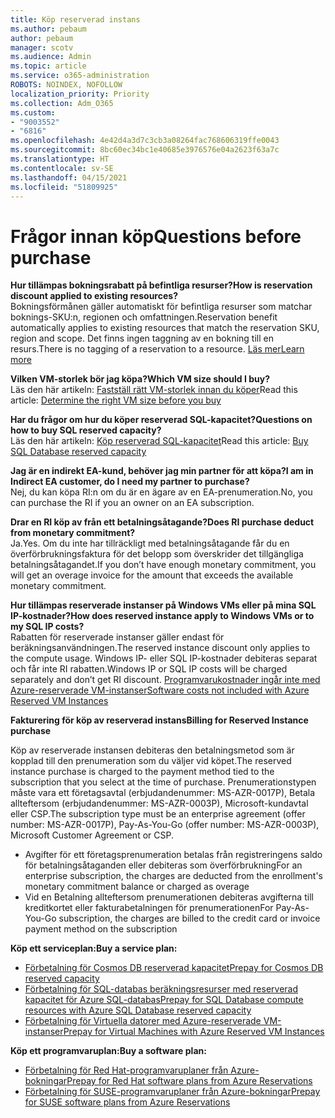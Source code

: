 ```yaml
---
title: Köp reserverad instans
ms.author: pebaum
author: pebaum
manager: scotv
ms.audience: Admin
ms.topic: article
ms.service: o365-administration
ROBOTS: NOINDEX, NOFOLLOW
localization_priority: Priority
ms.collection: Adm_O365
ms.custom:
- "9003552"
- "6816"
ms.openlocfilehash: 4e42d4a3d7c3cb3a08264fac768606319ffe0043
ms.sourcegitcommit: 8bc60ec34bc1e40685e3976576e04a2623f63a7c
ms.translationtype: HT
ms.contentlocale: sv-SE
ms.lasthandoff: 04/15/2021
ms.locfileid: "51809925"
---
```

# <a name="questions-before-purchase"></a><span data-ttu-id="c608d-102">Frågor innan köp</span><span class="sxs-lookup"><span data-stu-id="c608d-102">Questions before purchase</span></span>

<span data-ttu-id="c608d-103">**Hur tillämpas bokningsrabatt på befintliga resurser?**</span><span class="sxs-lookup"><span data-stu-id="c608d-103">**How is reservation discount applied to existing resources?**</span></span>  
<span data-ttu-id="c608d-104">Bokningsförmånen gäller automatiskt för befintliga resurser som matchar boknings-SKU:n, regionen och omfattningen.</span><span class="sxs-lookup"><span data-stu-id="c608d-104">Reservation benefit automatically applies to existing resources that match the reservation SKU, region and scope.</span></span> <span data-ttu-id="c608d-105">Det finns ingen taggning av en bokning till en resurs.</span><span class="sxs-lookup"><span data-stu-id="c608d-105">There is no tagging of a reservation to a resource.</span></span> [<span data-ttu-id="c608d-106">Läs mer</span><span class="sxs-lookup"><span data-stu-id="c608d-106">Learn more</span></span>](https://docs.microsoft.com/azure/cost-management-billing/reservations/save-compute-costs-reservations?WT.mc_id=Portal-Microsoft_Azure_Support#how-reservation-discount-is-applied) 

<span data-ttu-id="c608d-107">**Vilken VM-storlek bör jag köpa?**</span><span class="sxs-lookup"><span data-stu-id="c608d-107">**Which VM size should I buy?**</span></span>  
<span data-ttu-id="c608d-108">Läs den här artikeln: [Fastställ rätt VM-storlek innan du köper](https://docs.microsoft.com/azure/virtual-machines/windows/prepay-reserved-vm-instances?toc=/azure/billing/TOC.json&WT.mc_id=Portal-Microsoft_Azure_Support#determine-the-right-vm-size-before-you-buy)</span><span class="sxs-lookup"><span data-stu-id="c608d-108">Read this article: [Determine the right VM size before you buy](https://docs.microsoft.com/azure/virtual-machines/windows/prepay-reserved-vm-instances?toc=/azure/billing/TOC.json&WT.mc_id=Portal-Microsoft_Azure_Support#determine-the-right-vm-size-before-you-buy)</span></span>

<span data-ttu-id="c608d-109">**Har du frågor om hur du köper reserverad SQL-kapacitet?**</span><span class="sxs-lookup"><span data-stu-id="c608d-109">**Questions on how to buy SQL reserved capacity?**</span></span>  
<span data-ttu-id="c608d-110">Läs den här artikeln: [Köp reserverad SQL-kapacitet](https://docs.microsoft.com/azure/sql-database/sql-database-reserved-capacity?toc=/azure/billing/TOC.json&WT.mc_id=Portal-Microsoft_Azure_Support#buy-sql-database-reserved-capacity)</span><span class="sxs-lookup"><span data-stu-id="c608d-110">Read this article: [Buy SQL Database reserved capacity](https://docs.microsoft.com/azure/sql-database/sql-database-reserved-capacity?toc=/azure/billing/TOC.json&WT.mc_id=Portal-Microsoft_Azure_Support#buy-sql-database-reserved-capacity)</span></span>

<span data-ttu-id="c608d-111">**Jag är en indirekt EA-kund, behöver jag min partner för att köpa?**</span><span class="sxs-lookup"><span data-stu-id="c608d-111">**I am in Indirect EA customer, do I need my partner to purchase?**</span></span>  
<span data-ttu-id="c608d-112">Nej, du kan köpa RI:n om du är en ägare av en EA-prenumeration.</span><span class="sxs-lookup"><span data-stu-id="c608d-112">No, you can purchase the RI if you an owner on an EA subscription.</span></span>

<span data-ttu-id="c608d-113">**Drar en RI köp av från ett betalningsåtagande?**</span><span class="sxs-lookup"><span data-stu-id="c608d-113">**Does RI purchase deduct from monetary commitment?**</span></span>  
<span data-ttu-id="c608d-114">Ja.</span><span class="sxs-lookup"><span data-stu-id="c608d-114">Yes.</span></span> <span data-ttu-id="c608d-115">Om du inte har tillräckligt med betalningsåtagande får du en överförbrukningsfaktura för det belopp som överskrider det tillgängliga betalningsåtagandet.</span><span class="sxs-lookup"><span data-stu-id="c608d-115">If you don’t have enough monetary commitment, you will get an overage invoice for the amount that exceeds the available monetary commitment.</span></span>

<span data-ttu-id="c608d-116">**Hur tillämpas reserverade instanser på Windows VMs eller på mina SQL IP-kostnader?**</span><span class="sxs-lookup"><span data-stu-id="c608d-116">**How does reserved instance apply to Windows VMs or to my SQL IP costs?**</span></span>  
<span data-ttu-id="c608d-117">Rabatten för reserverade instanser gäller endast för beräkningsanvändningen.</span><span class="sxs-lookup"><span data-stu-id="c608d-117">The reserved instance discount only applies to the compute usage.</span></span> <span data-ttu-id="c608d-118">Windows IP- eller SQL IP-kostnader debiteras separat och får inte RI rabatten.</span><span class="sxs-lookup"><span data-stu-id="c608d-118">Windows IP or SQL IP costs will be charged separately and don’t get RI discount.</span></span> [<span data-ttu-id="c608d-119">Programvarukostnader ingår inte med Azure-reserverade VM-instanser</span><span class="sxs-lookup"><span data-stu-id="c608d-119">Software costs not included with Azure Reserved VM Instances</span></span>](https://docs.microsoft.com/azure/billing/billing-reserved-instance-windows-software-costs?WT.mc_id=Portal-Microsoft_Azure_Support)  
      
<span data-ttu-id="c608d-120">**Fakturering för köp av reserverad instans**</span><span class="sxs-lookup"><span data-stu-id="c608d-120">**Billing for Reserved Instance purchase**</span></span>  
      
<span data-ttu-id="c608d-121">Köp av reserverade instansen debiteras den betalningsmetod som är kopplad till den prenumeration som du väljer vid köpet.</span><span class="sxs-lookup"><span data-stu-id="c608d-121">The reserved instance purchase is charged to the payment method tied to the subscription that you select at the time of purchase.</span></span> <span data-ttu-id="c608d-122">Prenumerationstypen måste vara ett företagsavtal (erbjudandenummer: MS-AZR-0017P), Betala allteftersom (erbjudandenummer: MS-AZR-0003P), Microsoft-kundavtal eller CSP.</span><span class="sxs-lookup"><span data-stu-id="c608d-122">The subscription type must be an enterprise agreement (offer number: MS-AZR-0017P), Pay-As-You-Go (offer number: MS-AZR-0003P), Microsoft Customer Agreement or CSP.</span></span>

-   <span data-ttu-id="c608d-123">Avgifter för ett företagsprenumeration betalas från registreringens saldo för betalningsåtaganden eller debiteras som överförbrukning</span><span class="sxs-lookup"><span data-stu-id="c608d-123">For an enterprise subscription, the charges are deducted from the enrollment's monetary commitment balance or charged as overage</span></span>
-   <span data-ttu-id="c608d-124">Vid en Betalning allteftersom prenumerationen debiteras avgifterna till kreditkortet eller fakturabetalningen för prenumerationen</span><span class="sxs-lookup"><span data-stu-id="c608d-124">For Pay-As-You-Go subscription, the charges are billed to the credit card or invoice payment method on the subscription</span></span>

<span data-ttu-id="c608d-125">**Köp ett serviceplan:**</span><span class="sxs-lookup"><span data-stu-id="c608d-125">**Buy a service plan:**</span></span>

-   [<span data-ttu-id="c608d-126">Förbetalning för Cosmos DB reserverad kapacitet</span><span class="sxs-lookup"><span data-stu-id="c608d-126">Prepay for Cosmos DB reserved capacity</span></span>](https://docs.microsoft.com/azure/cosmos-db/cosmos-db-reserved-capacity?WT.mc_id=Portal-Microsoft_Azure_Support)
-   [<span data-ttu-id="c608d-127">Förbetalning för SQL-databas beräkningsresurser med reserverad kapacitet för Azure SQL-databas</span><span class="sxs-lookup"><span data-stu-id="c608d-127">Prepay for SQL Database compute resources with Azure SQL Database reserved capacity</span></span>](https://docs.microsoft.com/azure/sql-database/sql-database-reserved-capacity?WT.mc_id=Portal-Microsoft_Azure_Support)
-   [<span data-ttu-id="c608d-128">Förbetalning för Virtuella datorer med Azure-reserverade VM-instanser</span><span class="sxs-lookup"><span data-stu-id="c608d-128">Prepay for Virtual Machines with Azure Reserved VM Instances</span></span>](https://docs.microsoft.com/azure/virtual-machines/windows/prepay-reserved-vm-instances?WT.mc_id=Portal-Microsoft_Azure_Support)

<span data-ttu-id="c608d-129">**Köp ett programvaruplan:**</span><span class="sxs-lookup"><span data-stu-id="c608d-129">**Buy a software plan:**</span></span>

-   [<span data-ttu-id="c608d-130">Förbetalning för Red Hat-programvaruplaner från Azure-bokningar</span><span class="sxs-lookup"><span data-stu-id="c608d-130">Prepay for Red Hat software plans from Azure Reservations</span></span>](https://docs.microsoft.com/azure/virtual-machines/linux/prepay-rhel-software-charges?WT.mc_id=Portal-Microsoft_Azure_Support)
-   [<span data-ttu-id="c608d-131">Förbetalning för SUSE-programvaruplaner från Azure-bokningar</span><span class="sxs-lookup"><span data-stu-id="c608d-131">Prepay for SUSE software plans from Azure Reservations</span></span>](https://docs.microsoft.com/azure/virtual-machines/linux/prepay-suse-software-charges?WT.mc_id=Portal-Microsoft_Azure_Support)